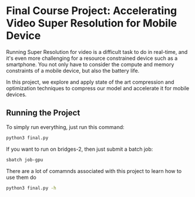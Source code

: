 # Final Course Project: Accelerating Video Super Resolution for Mobile Device

Running Super Resolution for video is a difficult task to do in real-time, and it's even more challenging for a resource constrained device such as a smartphone. You not only have to consider the compute and memory constraints of a mobile device, but also the battery life.

In this project, we explore and apply state of the art compression and optimization techniques to compress our model and accelerate it for mobile devices. 



## Running the Project
To simply run everything, just run this command:
```sh
python3 final.py
```

If you want to run on bridges-2, then just submit a batch job:
```sh
sbatch job-gpu
```

There are a lot of comamnds associated with this project to learn how to use them do
```sh
python3 final.py -h
```